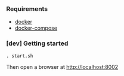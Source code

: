 
### Requirements

- [docker](https://docs.docker.com/engine/installation/)
- [docker-compose](https://docs.docker.com/compose/install/)

### [dev] Getting started

```
. start.sh
```

Then open a browser at [http://localhost:8002](http://localhost:8002)